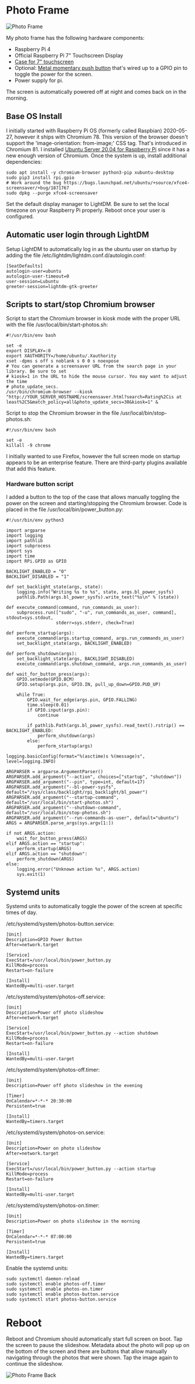# Photo Frame

![Photo Frame](screenshots/photoframe.jpg?raw=1)

My photo frame has the following hardware components:

- Raspberry Pi 4
- Official Raspberry Pi 7" Touchscreen Display
- [Case for 7" touchscreen](https://thepihut.com/products/raspberry-pi-official-7-touchscreen-case)
- Optional: [Metal momentary push button](https://www.sparkfun.com/products/11970) that's wired
  up to a GPIO pin to toggle the power for the screen.
- Power supply for pi.

The screen is automatically powered off at night and comes back on in the morning.

## Base OS Install

I initially started with Raspberry Pi OS (formerly called Raspbian) 2020-05-27, however it ships
with Chromium 78. This version of the browser doesn't support the 'image-orientation: from-image;'
CSS tag. That's introduced in Chromium 81. I installed
[Ubuntu Server 20.04 for Raspberry Pi](https://ubuntu.com/download/raspberry-pi) since it has a
new enough version of Chromium. Once the system is up, install additional dependencies:

    sudo apt install -y chromium-browser python3-pip xubuntu-desktop
    sudo pip3 install rpi.gpio
    # Work around the bug https://bugs.launchpad.net/ubuntu/+source/xfce4-screensaver/+bug/1871767
    sudo dpkg --purge xfce4-screensaver

Set the default display manager to LightDM. Be sure to set the local timezone on your Raspberry
Pi properly. Reboot once your user is configured.

## Automatic user login through LightDM

Setup LightDM to automatically log in as the ubuntu user on startup by adding the file
/etc/lightdm/lightdm.conf.d/autologin.conf:

    [SeatDefaults]
    autologin-user=ubuntu
    autologin-user-timeout=0
    user-session=Lubuntu
    greeter-session=lightdm-gtk-greeter

## Scripts to start/stop Chromium browser

Script to start the Chromium browser in kiosk mode with the proper URL with the file
/usr/local/bin/start-photos.sh:

    #!/usr/bin/env bash
    
    set -e
    export DISPLAY=:0
    export XAUTHORITY=/home/ubuntu/.Xauthority
    xset -dpms s off s noblank s 0 0 s noexpose
    # You can generate a screensaver URL from the search page in your library. Be sure to set
    # kiosk=1 in the URL to hide the mouse cursor. You may want to adjust the time
    # photo_update_secs.
    /usr/bin/chromium-browser --kiosk "http://YOUR_SERVER_HOSTNAME/screensaver.html?search=Rating%2Cis at least%2C5&match_policy=all&photo_update_secs=30&kiosk=1" &

Script to stop the Chromium browser in the file /usr/local/bin/stop-photos.sh:

    #!/usr/bin/env bash
    
    set -e
    killall -9 chrome

I initially wanted to use Firefox, however the full screen mode on startup appears to be an
enterprise feature. There are third-party plugins available that add this feature.

### Hardware button script

I added a button to the top of the case that allows manually toggling the power on the screen
and starting/stopping the Chromium browser. Code is placed in the file
/usr/local/bin/power_button.py:

    #!/usr/bin/env python3
    
    import argparse
    import logging
    import pathlib
    import subprocess
    import sys
    import time
    import RPi.GPIO as GPIO
    
    BACKLIGHT_ENABLED = "0"
    BACKLIGHT_DISABLED = "1"
    
    def set_backlight_state(args, state):
        logging.info("Writing %s to %s", state, args.bl_power_sysfs)
        pathlib.Path(args.bl_power_sysfs).write_text("%s\n" % (state))
    
    def execute_command(command, run_commands_as_user):
        subprocess.run(["sudo", "-u", run_commands_as_user, command], stdout=sys.stdout,
                       stderr=sys.stderr, check=True)
    
    def perform_startup(args):
        execute_command(args.startup_command, args.run_commands_as_user)
        set_backlight_state(args, BACKLIGHT_ENABLED)
    
    def perform_shutdown(args):
        set_backlight_state(args, BACKLIGHT_DISABLED)
        execute_command(args.shutdown_command, args.run_commands_as_user)
    
    def wait_for_button_press(args):
        GPIO.setmode(GPIO.BCM)
        GPIO.setup(args.pin, GPIO.IN, pull_up_down=GPIO.PUD_UP)
    
        while True:
            GPIO.wait_for_edge(args.pin, GPIO.FALLING)
            time.sleep(0.01)
            if GPIO.input(args.pin):
                continue
    
            if pathlib.Path(args.bl_power_sysfs).read_text().rstrip() == BACKLIGHT_ENABLED:
                perform_shutdown(args)
            else:
                perform_startup(args)
    
    logging.basicConfig(format="%(asctime)s %(message)s", level=logging.INFO)
    
    ARGPARSER = argparse.ArgumentParser()
    ARGPARSER.add_argument("--action", choices=["startup", "shutdown"])
    ARGPARSER.add_argument("--pin", type=int, default=17)
    ARGPARSER.add_argument("--bl-power-sysfs", default="/sys/class/backlight/rpi_backlight/bl_power")
    ARGPARSER.add_argument("--startup-command", default="/usr/local/bin/start-photos.sh")
    ARGPARSER.add_argument("--shutdown-command", default="/usr/local/bin/stop-photos.sh")
    ARGPARSER.add_argument("--run-commands-as-user", default="ubuntu")
    ARGS = ARGPARSER.parse_args(sys.argv[1:])
    
    if not ARGS.action:
        wait_for_button_press(ARGS)
    elif ARGS.action == "startup":
        perform_startup(ARGS)
    elif ARGS.action == "shutdown":
        perform_shutdown(ARGS)
    else:
        logging.error("Unknown action %s", ARGS.action)
        sys.exit(1)

## Systemd units

Systemd units to automatically toggle the power of the screen at specific times of day.

/etc/systemd/system/photos-button.service:

    [Unit]
    Description=GPIO Power Button
    After=network.target
    
    [Service]
    ExecStart=/usr/local/bin/power_button.py
    KillMode=process
    Restart=on-failure
    
    [Install]
    WantedBy=multi-user.target

/etc/systemd/system/photos-off.service:

    [Unit]
    Description=Power off photo slideshow
    After=network.target
    
    [Service]
    ExecStart=/usr/local/bin/power_button.py --action shutdown
    KillMode=process
    Restart=on-failure
    
    [Install]
    WantedBy=multi-user.target

/etc/systemd/system/photos-off.timer:

    [Unit]
    Description=Power off photo slideshow in the evening
    
    [Timer]
    OnCalendar=*-*-* 20:30:00
    Persistent=true
    
    [Install]
    WantedBy=timers.target

/etc/systemd/system/photos-on.service:

    [Unit]
    Description=Power on photo slideshow
    After=network.target
    
    [Service]
    ExecStart=/usr/local/bin/power_button.py --action startup
    KillMode=process
    Restart=on-failure
    
    [Install]
    WantedBy=multi-user.target

/etc/systemd/system/photos-on.timer:

    [Unit]
    Description=Power on photo slideshow in the morning
    
    [Timer]
    OnCalendar=*-*-* 07:00:00
    Persistent=true
    
    [Install]
    WantedBy=timers.target

Enable the systemd units:

    sudo systemctl daemon-reload
    sudo systemctl enable photos-off.timer
    sudo systemctl enable photos-on.timer
    sudo systemctl enable photos-button.service
    sudo systemctl start photos-button.service

# Reboot

Reboot and Chromium should automatically start full screen on boot. Tap the screen to pause the
slideshow. Metadata about the photo will pop up on the bottom of the screen and there are buttons
that allow manually navigating through the photos that were shown. Tap the image again to continue
the slideshow.

![Photo Frame Back](screenshots/photoframe-back.jpg?raw=1)
